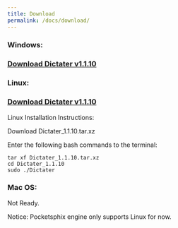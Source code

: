 ```yaml
---
title: Download
permalink: /docs/download/
---
```


### <i class="fa fa-windows" aria-hidden="true"></i> Windows:
### [Download Dictater v1.1.10](https://github.com/muhammeteminturgut/Dictater/releases/download/v1.1.10/DictaterSetup.exe)

### <i class="fa fa-linux" aria-hidden="true"></i> Linux:  
### [Download Dictater v1.1.10](https://github.com/muhammeteminturgut/Dictater/releases/download/v1.1.10/Dictater_1.1.10.tar.xz)
Linux Installation Instructions:

Download Dictater_1.1.10.tar.xz

Enter the following bash commands to the terminal:
```
tar xf Dictater_1.1.10.tar.xz
cd Dictater_1.1.10
sudo ./Dictater
```
### <i class="fa fa-apple" aria-hidden="true"></i> Mac OS:
Not Ready.

Notice: Pocketsphix engine only supports Linux for now.
